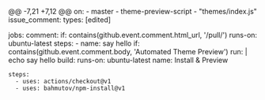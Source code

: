 @@ -7,21 +7,12 @@ on:
      - master
      - theme-preview-script
      - "themes/index.js"
  issue_comment:
    types: [edited]

jobs:
  comment:
    if: contains(github.event.comment.html_url, '/pull/')
    runs-on: ubuntu-latest
    steps:
      - name: say hello
        if: contains(github.event.comment.body, 'Automated Theme Preview')
        run: |
          echo say hello
  build:
    runs-on: ubuntu-latest
    name: Install & Preview

    steps:
      - uses: actions/checkout@v1
      - uses: bahmutov/npm-install@v1
